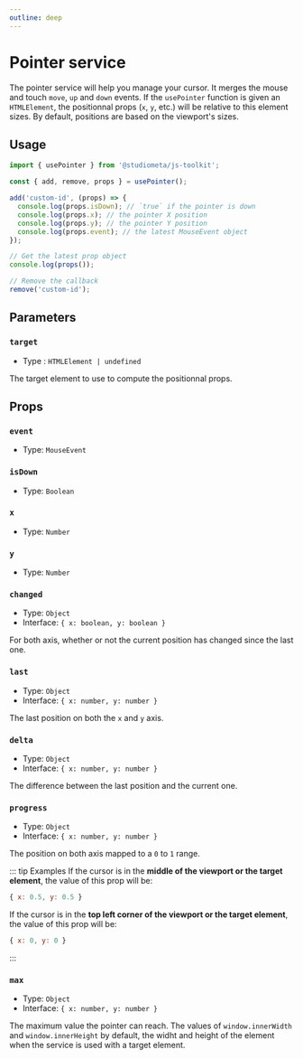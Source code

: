 ```yaml
---
outline: deep
---
```


# Pointer service

The pointer service will help you manage your cursor. It merges the mouse and touch `move`, `up` and `down` events. If the `usePointer` function is given an `HTMLElement`, the positionnal props (`x`, `y`, etc.) will be relative to this element sizes. By default, positions are based on the viewport's sizes.

## Usage

```js
import { usePointer } from '@studiometa/js-toolkit';

const { add, remove, props } = usePointer();

add('custom-id', (props) => {
  console.log(props.isDown); // `true` if the pointer is down
  console.log(props.x); // the pointer X position
  console.log(props.y); // the pointer Y position
  console.log(props.event); // the latest MouseEvent object
});

// Get the latest prop object
console.log(props());

// Remove the callback
remove('custom-id');
```

## Parameters

### `target`

- Type : `HTMLElement | undefined`

The target element to use to compute the positionnal props.

## Props

### `event`

- Type: `MouseEvent`

### `isDown`

- Type: `Boolean`

### `x`

- Type: `Number`

### `y`

- Type: `Number`

### `changed`

- Type: `Object`
- Interface: `{ x: boolean, y: boolean }`

For both axis, whether or not the current position has changed since the last one.

### `last`

- Type: `Object`
- Interface: `{ x: number, y: number }`

The last position on both the `x` and `y` axis.

### `delta`

- Type: `Object`
- Interface: `{ x: number, y: number }`

The difference between the last position and the current one.

### `progress`

- Type: `Object`
- Interface: `{ x: number, y: number }`

The position on both axis mapped to a `0` to `1` range.

::: tip Examples
If the cursor is in the **middle of the viewport or the target element**, the value of this prop will be:

```js
{ x: 0.5, y: 0.5 }
```

If the cursor is in the **top left corner of the viewport or the target element**, the value of this prop will be:

```js
{ x: 0, y: 0 }
```

:::

### `max`

- Type: `Object`
- Interface: `{ x: number, y: number }`

The maximum value the pointer can reach. The values of `window.innerWidth` and `window.innerHeight` by default, the widht and height of the element when the service is used with a target element.
